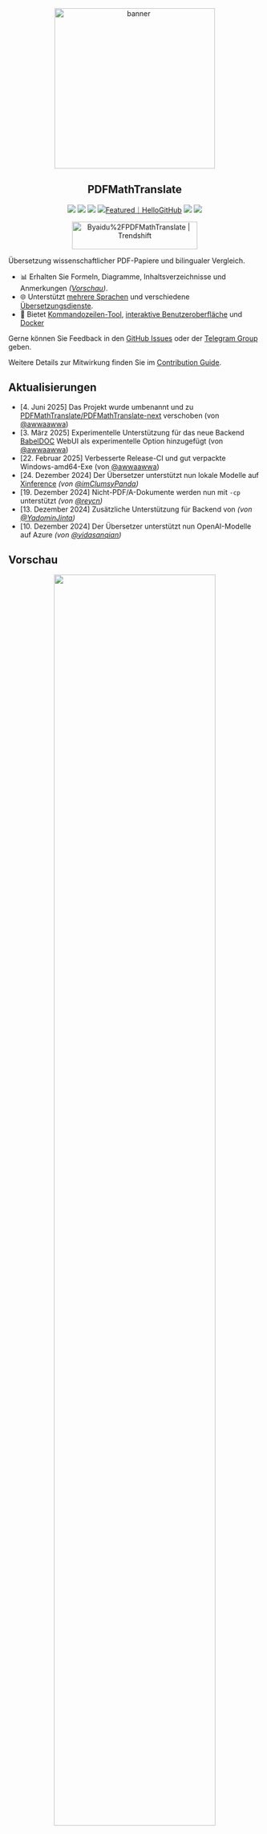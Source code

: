 <div align="center">

<img src="./docs/images/banner.png" width="320px"  alt="banner"/>

<h2 id="titel">PDFMathTranslate</h2>

<p>
  <!-- PyPI -->
  <a href="https://pypi.org/project/pdf2zh-next/">
    <img src="https://img.shields.io/pypi/v/pdf2zh-next"></a>
  <a href="https://pepy.tech/projects/pdf2zh-next">
    <img src="https://static.pepy.tech/badge/pdf2zh-next"></a>
  <a href="https://hub.docker.com/repository/docker/awwaawwa/pdfmathtranslate-next/tags">
    <img src="https://img.shields.io/docker/pulls/awwaawwa/pdfmathtranslate-next"></a>
  <a href="https://hellogithub.com/repository/8ec2cfd3ef744762bf531232fa32bc47" target="_blank"><img src="https://api.hellogithub.com/v1/widgets/recommend.svg?rid=8ec2cfd3ef744762bf531232fa32bc47&claim_uid=JQ0yfeBNjaTuqDU&theme=small" alt="Featured｜HelloGitHub" /></a>
  <!-- <a href="https://gitcode.com/PDFMathTranslate/PDFMathTranslate-next/overview">
    <img src="https://gitcode.com/PDFMathTranslate/PDFMathTranslate-next/star/badge.svg"></a> -->
  <!-- <a href="https://huggingface.co/spaces/reycn/PDFMathTranslate-Docker">
    <img src="https://img.shields.io/badge/%F0%9F%A4%97-Online%20Demo-FF9E0D"></a> -->
  <!-- <a href="https://www.modelscope.cn/studios/AI-ModelScope/PDFMathTranslate"> -->
    <!-- <img src="https://img.shields.io/badge/ModelScope-Demo-blue"></a> -->
  <!-- <a href="https://github.com/PDFMathTranslate/PDFMathTranslate-next/pulls">
    <img src="https://img.shields.io/badge/contributions-welcome-green"></a> -->
  <a href="https://t.me/+Z9_SgnxmsmA5NzBl">
    <img src="https://img.shields.io/badge/Telegram-2CA5E0?style=flat-squeare&logo=telegram&logoColor=white"></a>
  <!-- License -->
  <a href="./LICENSE">
    <img src="https://img.shields.io/github/license/PDFMathTranslate/PDFMathTranslate-next"></a>
</p>

<a href="https://trendshift.io/repositories/12424" target="_blank"><img src="https://trendshift.io/api/badge/repositories/12424" alt="Byaidu%2FPDFMathTranslate | Trendshift" style="width: 250px; height: 55px;" width="250" height="55"/></a>

</div>

Übersetzung wissenschaftlicher PDF-Papiere und bilingualer Vergleich.

- 📊 Erhalten Sie Formeln, Diagramme, Inhaltsverzeichnisse und Anmerkungen _([Vorschau](#vorschau))_.
- 🌐 Unterstützt [mehrere Sprachen](https://pdf2zh-next.com/supported_languages.html) und verschiedene [Übersetzungsdienste](https://pdf2zh-next.com/advanced/Documentation-of-Translation-Services.html).
- 🤖 Bietet [Kommandozeilen-Tool](https://pdf2zh-next.com/getting-started/USAGE_commandline.html), [interaktive Benutzeroberfläche](https://pdf2zh-next.com/getting-started/USAGE_webui.html) und [Docker](https://pdf2zh-next.com/getting-started/INSTALLATION_docker.html)

Gerne können Sie Feedback in den [GitHub Issues](https://github.com/PDFMathTranslate/PDFMathTranslate-next/issues) oder der [Telegram Group](https://t.me/+Z9_SgnxmsmA5NzBl) geben.

Weitere Details zur Mitwirkung finden Sie im [Contribution Guide](https://pdf2zh-next.com/community/Contribution-Guide.html).

<h2 id="updates">Aktualisierungen</h2>

- [4. Juni 2025] Das Projekt wurde umbenannt und zu [PDFMathTranslate/PDFMathTranslate-next](https://github.com/PDFMathTranslate/PDFMathTranslate-next) verschoben (von [@awwaawwa](https://github.com/awwaawwa))
- [3. März 2025] Experimentelle Unterstützung für das neue Backend [BabelDOC](https://github.com/funstory-ai/BabelDOC) WebUI als experimentelle Option hinzugefügt (von [@awwaawwa](https://github.com/awwaawwa))
- [22. Februar 2025] Verbesserte Release-CI und gut verpackte Windows-amd64-Exe (von [@awwaawwa](https://github.com/awwaawwa))
- [24. Dezember 2024] Der Übersetzer unterstützt nun lokale Modelle auf [Xinference](https://github.com/xorbitsai/inference) _(von [@imClumsyPanda](https://github.com/imClumsyPanda))_
- [19. Dezember 2024] Nicht-PDF/A-Dokumente werden nun mit `-cp` unterstützt _(von [@reycn](https://github.com/reycn))_
- [13. Dezember 2024] Zusätzliche Unterstützung für Backend von _(von [@YadominJinta](https://github.com/YadominJinta))_
- [10. Dezember 2024] Der Übersetzer unterstützt nun OpenAI-Modelle auf Azure _(von [@yidasanqian](https://github.com/yidasanqian))_

<h2 id="vorschau">Vorschau</h2>

<div align="center">
<!-- <img src="./docs/images/preview.gif" width="80%"  alt="preview"/> -->
<img src="https://s.immersivetranslate.com/assets/r2-uploads/images/babeldoc-preview.png" width="80%"/>
</div>

<h2 id="demo">Online-Service 🌟</h2>

> [!NOTE]
>
> pdf2zh 2.0 bietet derzeit keine Online-Demo an

Sie können unsere Anwendung mit einer der folgenden Demos ausprobieren:

- [v1.x Öffentlicher kostenloser Dienst](https://pdf2zh.com/) online ohne Installation _(empfohlen)_.
- [Immersive Translate - BabelDOC](https://app.immersivetranslate.com/babel-doc/) 1000 kostenlose Seiten pro Monat. _(empfohlen)_
<!-- - [Demo hosted on HuggingFace](https://huggingface.co/spaces/reycn/PDFMathTranslate-Docker)
- [Demo hosted on ModelScope](https://www.modelscope.cn/studios/AI-ModelScope/PDFMathTranslate) without installation. -->

[!NOTE]
Beachten Sie, dass die Rechenressourcen der Demo begrenzt sind, bitte vermeiden Sie Missbrauch.

<h2 id="install">Installation und Verwendung</h2>

### Installation

1. [**Windows EXE**](https://pdf2zh-next.com/getting-started/INSTALLATION_winexe.html) <small>Empfohlen für Windows</small>
2. [**Docker**](https://pdf2zh-next.com/getting-started/INSTALLATION_docker.html) <small>Empfohlen für Linux</small>
3. [**uv** (ein Python-Paketmanager)](https://pdf2zh-next.com/getting-started/INSTALLATION_uv.html) <small>Empfohlen für macOS</small>

---

### Verwendung

1. [Verwendung der **WebUI**](https://pdf2zh-next.com/getting-started/USAGE_webui.html)
2. [Verwendung des **Zotero-Plugins**](https://github.com/guaguastandup/zotero-pdf2zh) (Drittanbieterprogramm)
3. [Verwendung der **Kommandozeile**](https://pdf2zh-next.com/getting-started/USAGE_commandline.html)

Für verschiedene Anwendungsfälle bieten wir unterschiedliche Methoden zur Nutzung unseres Programms. Weitere Informationen finden Sie auf [dieser Seite](./getting-started/getting-started.md).

<h2 id="usage">Erweiterte Optionen</h2>

Für detaillierte Erklärungen lesen Sie bitte unser Dokument über [Erweiterte Verwendung](https://pdf2zh-next.com/advanced/advanced.html) für eine vollständige Liste aller Optionen.

<h2 id="downstream">Sekundäre Entwicklung (APIs)</h2>

> [!NOTE]
>
> Derzeit wird keine relevante Dokumentation bereitgestellt. Sie wird später ergänzt. Bitte haben Sie etwas Geduld.


<!-- For downstream applications, please refer to our document about [API Details](./docs/APIS.md) for futher information about:

- [Python API](./docs/APIS.md#api-python), how to use the program in other Python programs
- [HTTP API](./docs/APIS.md#api-http), how to communicate with a server with the program installed -->

<h2 id="sprachcode">Sprachcode</h2>

Wenn Sie nicht wissen, welchen Code Sie für die Übersetzung in die gewünschte Sprache verwenden sollen, lesen Sie [diese Dokumentation](https://pdf2zh-next.com/advanced/Language-Codes.html)

<!-- 
<h2 id="todo">TODOs</h2>

- [ ] Parse layout with DocLayNet based models, [PaddleX](https://github.com/PaddlePaddle/PaddleX/blob/17cc27ac3842e7880ca4aad92358d3ef8555429a/paddlex/repo_apis/PaddleDetection_api/object_det/official_categories.py#L81), [PaperMage](https://github.com/allenai/papermage/blob/9cd4bb48cbedab45d0f7a455711438f1632abebe/README.md?plain=1#L102), [SAM2](https://github.com/facebookresearch/sam2)

- [ ] Fix page rotation, table of contents, format of lists

- [ ] Fix pixel formula in old papers

- [ ] Async retry except KeyboardInterrupt

- [ ] Knuth–Plass algorithm for western languages

- [ ] Support non-PDF/A files

- [ ] Plugins of [Zotero](https://github.com/zotero/zotero) and [Obsidian](https://github.com/obsidianmd/obsidian-releases) -->

<h2 id="danksagung">Danksagungen</h2>

- [Immersive Translation](https://immersivetranslate.com) sponsert monatliche Pro-Mitgliedschafts-Einlösecodes für aktive Mitwirkende an diesem Projekt. Details finden Sie unter: [CONTRIBUTOR_REWARD.md](https://github.com/funstory-ai/BabelDOC/blob/main/docs/CONTRIBUTOR_REWARD.md)

- [SiliconFlow](https://siliconflow.cn) bietet einen kostenlosen Übersetzungsdienst für dieses Projekt, unterstützt durch große Sprachmodelle (LLMs).

- 1.x Version: [Byaidu/PDFMathTranslate](https://github.com/Byaidu/PDFMathTranslate)


- Backend: [BabelDOC](https://github.com/funstory-ai/BabelDOC)

- PDF-Bibliothek: [PyMuPDF](https://github.com/pymupdf/PyMuPDF)

- PDF-Parsing: [Pdfminer.six](https://github.com/pdfminer/pdfminer.six)

- PDF-Vorschau: [Gradio PDF](https://github.com/freddyaboulton/gradio-pdf)

- Layout-Parsing: [DocLayout-YOLO](https://github.com/opendatalab/DocLayout-YOLO)

- PDF-Standards: [PDF Explained](https://zxyle.github.io/PDF-Explained/), [PDF Cheat Sheets](https://pdfa.org/resource/pdf-cheat-sheets/)

- Mehrsprachige Schriftarten: siehe [BabelDOC-Assets](https://github.com/funstory-ai/BabelDOC-Assets)

- [Asynchronize](https://github.com/multimeric/Asynchronize/tree/master?tab=readme-ov-file)

- [Rich logging with multiprocessing](https://github.com/SebastianGrans/Rich-multiprocess-logging/tree/main)

- Dokumentation i18n mit Weblate: [Weblate](https://weblate.org/)

<h2 id="conduct">Bevor Sie Ihren Code einreichen</h2>

Wir freuen uns über die aktive Teilnahme von Mitwirkenden, um pdf2zh besser zu machen. Bevor Sie Ihren Code einreichen, lesen Sie bitte unseren [Verhaltenskodex](https://pdf2zh-next.com/community/CODE_OF_CONDUCT.html) und unseren [Leitfaden für Beiträge](https://pdf2zh-next.com/community/Contribution-Guide.html).

<h2 id="contrib">Mitwirkende</h2>

<a href="https://github.com/PDFMathTranslate/PDFMathTranslate-next/graphs/contributors">
  <img src="https://opencollective.com/PDFMathTranslate/contributors.svg?width=890&button=false" />
</a>

![Alt](https://repobeats.axiom.co/api/embed/45529651750579e099960950f757449a410477ad.svg "Repobeats analytics image")

<h2 id="star_hist">Star-Historie</h2>

<a href="https://star-history.com/#PDFMathTranslate/PDFMathTranslate-next&Date">
 <picture>
   <source media="(prefers-color-scheme: dark)" srcset="https://api.star-history.com/svg?repos=PDFMathTranslate/PDFMathTranslate-next&type=Date&theme=dark" />
   <source media="(prefers-color-scheme: light)" srcset="https://api.star-history.com/svg?repos=PDFMathTranslate/PDFMathTranslate-next&type=Date" />
   <img alt="Star History Chart" src="https://api.star-history.com/svg?repos=PDFMathTranslate/PDFMathTranslate-next&type=Date"/>
 <p align="center">
  <a href="https://pdf2zh-next.com">
    <picture>
      <source media="(prefers-color-scheme: dark)" srcset="https://pdf2zh-next.com/logo-dark.svg">
      <source media="(prefers-color-scheme: light)" srcset="https://pdf2zh-next.com/logo-light.svg">
      <img alt="pdf2zh" src="https://pdf2zh-next.com/logo-light.svg" width="300">
    </picture>
  </a>
</p>

<p align="center">
  <a href="https://pdf2zh-next.com/getting-started/INSTALLATION.html">Installation</a>
  •
  <a href="https://pdf2zh-next.com/getting-started/USAGE_cli.html">Command Line</a>
  •
  <a href="https://pdf2zh-next.com/getting-started/USAGE_webui.html">WebUI</a>
  •
  <a href="https://pdf2zh-next.com/getting-started/USAGE_api.html">API</a>
  •
  <a href="https://pdf2zh-next.com/getting-started/SUPPORTED_LANGUAGES.html">Supported Languages</a>
  •
  <a href="https://pdf2zh-next.com/getting-started/FAQ.html">FAQ</a>
</p>

---

# PDFMathTranslate

`PDFMathTranslate` is a tool designed to extract and translate LaTeX from PDFs (especially those containing mathematical formulas), and then compile them into a new PDF with the translated content.

## Features

- **Extract LaTeX from PDF**: Accurately identify and extract LaTeX content, including mathematical formulas, from PDF files.
- **Translate LaTeX**: Translate the extracted LaTeX content into the desired language.
- **Compile Translated LaTeX**: Compile the translated LaTeX back into a new PDF file.

## Getting Started

### Installation

To install `PDFMathTranslate`, follow the instructions in the [Installation](#installation) section.

### Usage

For detailed usage instructions, refer to the [Usage](#usage) section.

## Documentation

For more detailed documentation, visit the [Documentation of Translation Services](#documentation-of-translation-services).

## Community

Join our community to get help, share ideas, and contribute to the project.

## FAQ

Check out the [FAQ](#faq) for answers to common questions.

---

<p align="center">
  <a href="https://pdf2zh-next.com">Home</a>
  •
  <a href="https://pdf2zh-next.com/getting-started/GETTING_STARTED.html">Getting Started</a>
  •
  <a href="https://pdf2zh-next.com/getting-started/ADVANCED.html">Advanced</a>
</p>

---

### TRANSLATED TEXT

 </picture>
</a>
</p align="center">
  <a href="https://pdf2zh-next.com">
    <picture>
      <source media="(prefers-color-scheme: dark)" srcset="https://pdf2zh-next.com/logo-dark.svg">
      <source media="(prefers-color-scheme: light)" srcset="https://pdf2zh-next.com/logo-light.svg">
      <img alt="pdf2zh" src="https://pdf2zh-next.com/logo-light.svg" width="300">
    </picture>
  </a>
</p>

<p align="center">
  <a href="https://pdf2zh-next.com/getting-started/INSTALLATION.html">Installation</a>
  •
  <a href="https://pdf2zh-next.com/getting-started/USAGE_cli.html">Kommandozeile</a>
  •
  <a href="https://pdf2zh-next.com/getting-started/USAGE_webui.html">WebUI</a>
  •
  <a href="https://pdf2zh-next.com/getting-started/USAGE_api.html">API</a>
  •
  <a href="https://pdf2zh-next.com/getting-started/SUPPORTED_LANGUAGES.html">Unterstützte Sprachen</a>
  •
  <a href="https://pdf2zh-next.com/getting-started/FAQ.html">Häufig gestellte Fragen</a>
</p>

---

# PDFMathTranslate

`PDFMathTranslate` ist ein Tool, das entwickelt wurde, um LaTeX aus PDFs (insbesondere solchen mit mathematischen Formeln) zu extrahieren und zu übersetzen und sie dann in eine neue PDF mit dem übersetzten Inhalt zu kompilieren.

## Funktionen

- **LaTeX aus PDF extrahieren**: LaTeX-Inhalte, einschließlich mathematischer Formeln, präzise identifizieren und aus PDF-Dateien extrahieren.
- **LaTeX übersetzen**: Die extrahierten LaTeX-Inhalte in die gewünschte Sprache übersetzen.
- **Übersetztes LaTeX kompilieren**: Das übersetzte LaTeX zurück in eine neue PDF-Datei kompilieren.

## Erste Schritte

### Installation

Um `PDFMathTranslate` zu installieren, folgen Sie den Anweisungen im Abschnitt [Installation](#installation).

### Verwendung

Detaillierte Anweisungen zur Verwendung finden Sie im Abschnitt [Verwendung](#verwendung).

## Dokumentation

Für eine detailliertere Dokumentation besuchen Sie die [Dokumentation der Übersetzungsdienste](#dokumentation-der-übersetzungsdienste).

## Gemeinschaft

Treten Sie unserer Gemeinschaft bei, um Hilfe zu erhalten, Ideen auszutauschen und zum Projekt beizutragen.

## Häufig gestellte Fragen

Schauen Sie sich die [Häufig gestellte Fragen](#häufig-gestellte-fragen) für Antworten auf häufige Fragen an.

---

<p align="center">
  <a href="https://pdf2zh-next.com">Startseite</a>
  •
  <a href="https://pdf2zh-next.com/getting-started/GETTING_STARTED.html">Erste Schritte</a>
  •
  <a href="https://pdf2zh-next.com/getting-started/ADVANCED.html">Erweiterte Optionen</a>
</p>

---

<div align="right"> 
<h6><small>Ein Teil des Inhalts dieser Seite wurde von GPT übersetzt und kann Fehler enthalten.</small></h6>